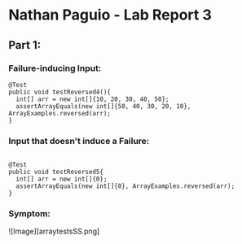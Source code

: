 # Nathan Paguio - Lab Report 3

## Part 1:

### Failure-inducing Input:

```
@Test
public void testReversed4(){
  int[] arr = new int[]{10, 20, 30, 40, 50};
  assertArrayEquals(new int[]{50, 40, 30, 20, 10}, ArrayExamples.reversed(arr);
}

```

### Input that doesn't induce a Failure:

```

@Test
public void testReversed5{
  int[] arr = new int[]{0};
  assertArrayEquals(new int[]{0}, ArrayExamples.reversed(arr);
}

```

### Symptom:

![Image][arraytestsSS.png]
